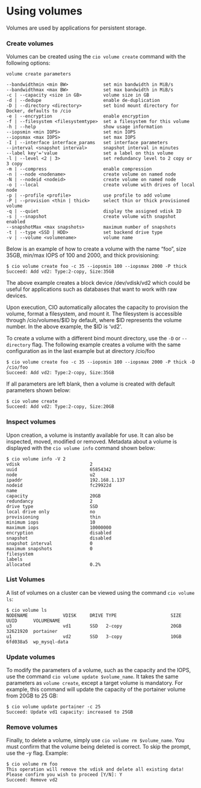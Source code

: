 # Using volumes

Volumes are used by applications for persistent storage.

<h3>Create volumes</h3>

Volumes can be created using the `cio volume create` command with the following options:

```
volume create parameters

--bandwidthmin <min BW>             set min bandwidth in MiB/s
--bandwidthmax <max BW>             set max bandwidth in MiB/s
-c | --capacity <size in GB>        volume size in GB
-d | --dedupe                       enable de-duplication
-D | --directory <directory>        set bind mount directory for Docker, defaults to /cio
-e | --encryption                   enable encryption
-f | --filesystem <filesystemtype>  set a filesystem for this volume
-h | --help                         show usage information
--iopsmin <min IOPS>                set min IOPS
--iopsmax <max IOPS>                set max IOPS
-I | --interface interface_params   set interface parameters
--interval <snapshot interval>      snapshot interval in minutes
--label key'='value                 set a label on this volume
-l | --level <2 | 3>                set redundancy level to 2 copy or 3 copy
-m | --compress                     enable compression
-n | --node <nodename>              create volume on named node
-N | --nodeid <nodeid>              create volume on named node
-o | --local                        create volume with drives of local node
-p | --profile <profile>            use profile to add volume
-P | --provision <thin | thick>     select thin or thick provisioned volume
-q | --quiet                        display the assigned vdisk ID
-s | --snapshot                     create volume with snapshot enabled
--snapshotMax <max snapshots>       maximum number of snapshots
-t | --type <SSD | HDD>             set backend drive type
-v | --volume <volumename>          volume name
```

Below is an example of how to create a volume with the name “foo”, size 35GB, min/max IOPS of 100 and 2000, and thick provisioning:

```
$ cio volume create foo -c 35 --iopsmin 100 --iopsmax 2000 -P thick
Succeed: Add vd2: Type:2-copy, Size:35GB
```

The above example creates a block device /dev/vdisk/vd2 which could be useful for applications such as databases that want to work with raw devices.  

Upon execution, CIO automatically allocates the capacity to provision the volume, format a filesystem, and mount it. The filesystem is accessible through /cio/volumes/$ID by default, where $ID represents the volume number. In the above example, the $ID is ‘vd2’.

To create a volume with a different bind mount directory, use the `-D` or `--directory` flag. The following example creates a volume with the same configuration as in the last example but at directory /cio/foo

```
$ cio volume create foo -c 35 --iopsmin 100 --iopsmax 2000 -P thick -D /cio/foo
Succeed: Add vd2: Type:2-copy, Size:35GB
```

If all parameters are left blank, then a volume is created with default parameters shown below:

```
$ cio volume create
Succeed: Add vd2: Type:2-copy, Size:20GB
```

<h3>Inspect volumes</h3>

Upon creation, a volume is instantly available for use. It can also be inspected, moved, modified or removed. Metadata about a volume is displayed with the `cio volume info` command shown below:

```
$ cio volume info -V 2
vdisk                          2
uuid                           65854342
node                           u2
ipaddr                         192.168.1.137
nodeid                         fc29922d
name                           
capacity                       20GB
redundancy                     2
drive type                     SSD
local drive only               no
provisioning                   thin
minimum iops                   10
maximum iops                   10000000
encryption                     disabled
snapshot                       disabled
snapshot interval              0
maximum snapshots              0
filesystem                     
labels                         
allocated                      0.2%
```

<h3>List Volumes</h3>

A list of volumes on a cluster can be viewed using the command `cio volume ls`:

```
$ cio volume ls
NODENAME             VDISK     DRIVE TYPE                    SIZE  UUID      VOLUMENAME
u3                   vd1       SSD   2-copy                  20GB  32621920  portainer         
u1                   vd2       SSD   3-copy                  10GB  6fd038a5  wp_mysql-data   
```

<h3>Update volumes</h3>

To modify the parameters of a volume, such as the capacity and the IOPS, use the command `cio volume update $volume_name`. It takes the same parameters as `volume create`, except a target volume is mandatory.
For example, this command will update the capacity of the portainer volume from 20GB to 25 GB:

```
$ cio volume update portainer -c 25
Succeed: Update vd1 capacity: increased to 25GB
```

<h3>Remove volumes</h3>

Finally, to delete a volume, simply use `cio volume rm $volume_name`. You must confirm that the volume being deleted is correct. To skip the prompt, use the -y flag. Example:

```
$ cio volume rm foo
This operation will remove the vdisk and delete all existing data! Please confirm you wish to proceed [Y/N]: Y
Succeed: Remove vd2
```
